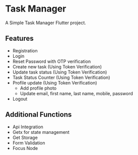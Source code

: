 # Task Manager

A Simple Task Manager Flutter project.

## Features
- Registration
- Login
- Reset Password with OTP verification
- Create new task (Using Token Verification)
- Update task status (Using Token Verification)
- Task Status Counter (Using Token Verification)
- Profile update (Using Token Verification)
  - Add profile photo
  - Update email, first name, last name, mobile, password
- Logout

## Additional Functions
- Api Integration
- Getx for state management
- Get Storage
- Form Validation
- Focus Node